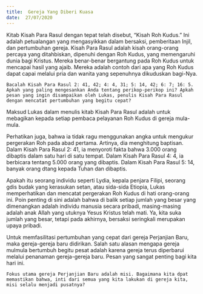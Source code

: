 ```yaml
---
title:  Gereja Yang Diberi Kuasa
date:  27/07/2020
---
```


Kitab Kisah Para Rasul dengan tepat telah disebut, “Kisah Roh Kudus.”  Ini adalah petualangan yang mengasyikkan dalam bersaksi, pemberitaan  Injil, dan pertumbuhan gereja. Kisah Para Rasul adalah kisah orang-orang percaya yang ditahbiskan, dipenuhi dengan Roh Kudus, yang memengaruhi dunia bagi Kristus. Mereka benar-benar bergantung pada Roh Kudus untuk mencapai hasil yang ajaib. Mereka adalah contoh dari apa yang Roh Kudus dapat capai melalui pria dan wanita yang sepenuhnya dikuduskan bagi-Nya.

`Bacalah Kisah Para Rasul 2: 41, 42; 4: 4, 31; 5: 14, 42; 6: 7; 16: 5. Apkah yang paling mengesankan Anda tentang perikop-perikop ini? Apkah pesan yang ingin disampaikan oleh Lukas, penulis Kisah Para Rasul dengan mencatat pertumbuhan yang begitu cepat?`

Maksud Lukas dalam menulis kitab Kisah Para Rasul adalah untuk mebagikan kepada setiap pembaca pelayanan Roh Kudus di gereja mula-mula.

Perhatikan juga, bahwa ia tidak ragu menggunakan angka untuk mengukur pergerakan Roh pada abad pertama. Artinya, dia menghitung baptisan. Dalam Kisah Para Rasul 2: 41, ia menyoroti fakta bahwa 3.000 orang dibaptis dalam satu hari di satu tempat. Dalam Kisah Para Rasul 4: 4, ia berbicara tentang 5.000 orang yang dibaptis. Dalam Kisah Para Rasul 5: 14, banyak orang dtang kepada Tuhan dan dibaptis.

Apakah itu seorang individu seperti Lydia, kepala penjara Filipi, seorang gdis budak yang kerasukan setan, atau sida-sida Etiopia, Lukas memperhatikan dan mencatat pergerakan Roh Kudus di hati orang-orang ini. Poin penting di sini adalah bahwa di balik setiap jumlah yang besar yang dimenangkan adalah individu manusia secara pribadi, masing-masing adalah anak Allah yang utuknya Yesus Kristus telah mati. Ya, kita suka jumlah yang besar, tetapi pada akhirnya, bersaksi seringkali merupakan upaya pribadi.

Untuk memfasilitasi pertumbuhan yang cepat dari gereja Perjanjian Baru, maka gereja-gereja baru didirikan. Salah satu alasan mengapa gereja mulmula bertumbuh begitu pesat adalah karena gereja terus diperbarui melalui penanaman gereja-gereja baru. Pesan yang sangat penting bagi kita hari ini.

`Fokus utama gereja Perjanjian Baru adalah misi. Bagaimana kita dpat memastikan bahwa, inti dari semua yang kita lakukan di gereja kita, misi selalu menjadi pusatnya?`